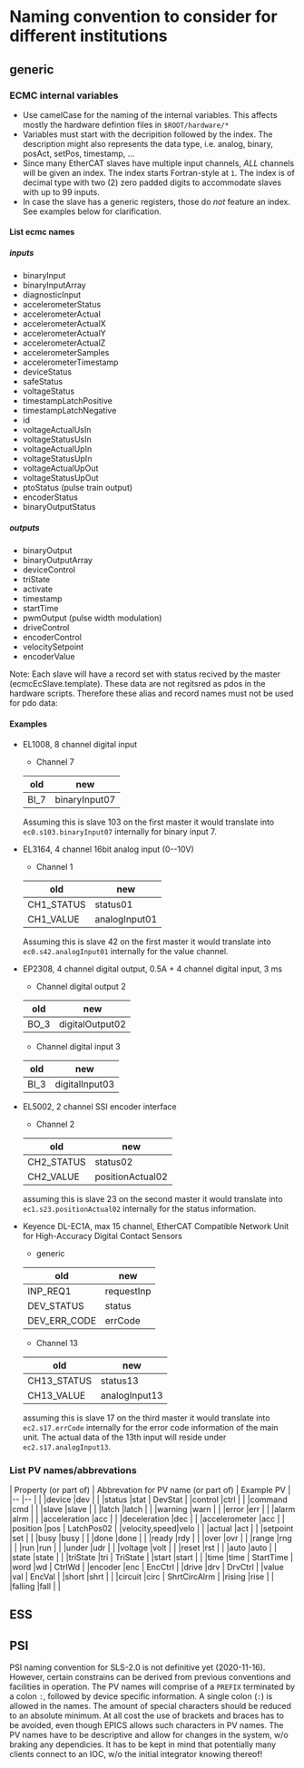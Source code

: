 # Naming convention to consider for different institutions

## generic

### ECMC internal variables

* Use camelCase for the naming of the internal variables.
This affects mostly the hardware defintion files in `$ROOT/hardware/*`
* Variables must start with the decripition followed by the index.
The description might also represents the data type, i.e. analog, binary, posAct, setPos, timestamp, ...
* Since many EtherCAT slaves have multiple input channels, _ALL_ channels will be given an index.
The index starts Fortran-style at `1`.
The index is of decimal type with two (2) zero padded digits to accommodate slaves with up to 99 inputs.
* In case the slave has a generic registers, those do _not_ feature an index.
See examples below for clarification.

#### List ecmc names
##### inputs
- binaryInput
- binaryInputArray
- diagnosticInput
- accelerometerStatus
- accelerometerActual
- accelerometerActualX
- accelerometerActualY
- accelerometerActualZ
- accelerometerSamples
- accelerometerTimestamp
- deviceStatus
- safeStatus
- voltageStatus
- timestampLatchPositive
- timestampLatchNegative
- id
- voltageActualUsIn
- voltageStatusUsIn
- voltageActualUpIn
- voltageStatusUpIn
- voltageActualUpOut
- voltageStatusUpOut
- ptoStatus       (pulse train output)
- encoderStatus
- binaryOutputStatus

##### outputs
- binaryOutput
- binaryOutputArray
- deviceControl
- triState
- activate
- timestamp
- startTime
- pwmOutput       (pulse width modulation)
- driveControl
- encoderControl
- velocitySetpoint
- encoderValue

Note: Each slave will have a record set with status recived by the master (ecmcEcSlave.template). These data are not regitsred as pdos in the hardware scripts. Therefore these alias and record names must not be used for pdo data:

#### Examples

* EL1008, 8 channel digital input

  * Channel 7

  | old         | new |
  |--           |--|
  |BI_7         |binaryInput07 |

  Assuming this is slave 103 on the first master it would translate into `ec0.s103.binaryInput07` internally for binary input 7.

* EL3164, 4 channel 16bit analog input (0--10V)

  * Channel 1

  | old         | new |
  |--           |--|
  |CH1_STATUS   |status01 |
  |CH1_VALUE    |analogInput01  |

  Assuming this is slave 42 on the first master it would translate into `ec0.s42.analogInput01` internally for the value channel.

* EP2308, 4 channel digital output, 0.5A + 4 channel digital input, 3 ms

  * Channel digital output 2

  | old         | new |
  |--           |--|
  |BO_3         |digitalOutput02 |

  * Channel digital input 3

  | old         | new |
  |--           |--|
  |BI_3         |digitalInput03 |

* EL5002, 2 channel SSI encoder interface

  * Channel 2

  | old         | new |
  |--           |--|
  |CH2_STATUS   |status02 |
  |CH2_VALUE    |positionActual02  |

  assuming this is slave 23 on the second master it would translate into `ec1.s23.positionActual02` internally for the status information.

* Keyence DL-EC1A, max 15 channel, EtherCAT Compatible Network Unit for High-Accuracy Digital Contact Sensors

  * generic

  | old         | new |
  |--           |--|
  |INP_REQ1     |requestInp |
  |DEV_STATUS   |status |
  |DEV_ERR_CODE |errCode  |

  * Channel 13

  | old         | new |
  |--           |--|
  |CH13_STATUS  |status13 |
  |CH13_VALUE   |analogInput13  |

  assuming this is slave 17 on the third master it would translate into `ec2.s17.errCode` internally for the error code information of the main unit.
  The actual data of the 13th input will reside under `ec2.s17.analogInput13`.

### List PV names/abbrevations
  | Property (or part of) | Abbrevation for PV name (or part of) | Example PV | 
  |--            |--      |  |
  |device        |dev     |  |
  |status        |stat    | DevStat |
  |control       |ctrl    |  |
  |command       |cmd     |  |
  |slave         |slave   |  |
  |latch         |latch   |  |
  |warning       |warn    |  |
  |error         |err     |  |
  |alarm         |alrm    |  |
  |acceleration  |acc     |  |
  |deceleration  |dec     |  |
  |accelerometer |acc     |  |
  |position      |pos     | LatchPos02 |
  |velocity,speed|velo    |  |
  |actual        |act     |  |
  |setpoint      |set     |  |
  |busy          |busy    |  |
  |done          |done    |  |
  |ready         |rdy     |  |
  |over          |ovr     |  |
  |range         |rng     |  |
  |run           |run     |  |
  |under         |udr     |  |
  |voltage       |volt    |  |
  |reset         |rst     |  |
  |auto          |auto    |  |
  |state         |state   |  |
  |triState      |tri     | TriState  |
  |start         |start   |  |
  |time          |time    | StartTime |
  |word          |wd      | CtrlWd    |
  |encoder       |enc     | EncCtrl   |
  |drive         |drv     | DrvCtrl   |
  |value         |val     | EncVal    |
  |short         |shrt    |  |
  |circuit       |circ    | ShrtCircAlrm |
  |rising        |rise    |  |
  |falling       |fall    |  |

## ESS

## PSI

PSI naming convention for SLS-2.0 is not definitive yet (2020-11-16).
However, certain constrains can be derived from previous conventions and facilities in operation.
The PV names will comprise of a `PREFIX` terminated by a colon `:`, followed by device specific information.
A single colon (`:`) is allowed in the names.
The amount of special characters should be reduced to an absolute minimum.
At all cost the use of brackets and braces has to be avoided, even though EPICS allows such characters in PV names.
The PV names have to be descriptive and allow for changes in the system, w/o braking any dependicies.
It has to be kept in mind that potentially many clients connect to an IOC, w/o the initial integrator knowing thereof!
